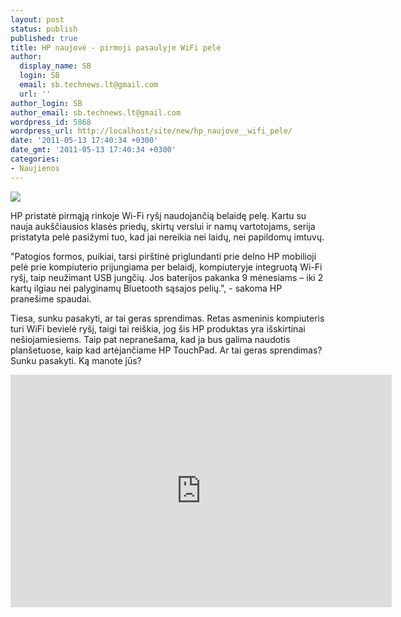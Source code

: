 ```yaml
---
layout: post
status: publish
published: true
title: HP naujovė - pirmoji pasaulyje WiFi pelė
author:
  display_name: SB
  login: SB
  email: sb.technews.lt@gmail.com
  url: ''
author_login: SB
author_email: sb.technews.lt@gmail.com
wordpress_id: 5868
wordpress_url: http://localhost/site/new/hp_naujove__wifi_pele/
date: '2011-05-13 17:40:34 +0300'
date_gmt: '2011-05-13 17:40:34 +0300'
categories:
- Naujienos
---
```

<div class="imgright"><img src="http://technews.lt/upload/hpwifimouse.jpg"  /></div>
<p>HP pristatė pirmąją rinkoje Wi-Fi ryšį naudojančią belaidę pelę. Kartu su nauja aukščiausios klasės priedų, skirtų verslui ir namų vartotojams, serija pristatyta pelė pasižymi tuo, kad jai nereikia nei laidų, nei papildomų imtuvų.</p>
<p>"Patogios formos, puikiai, tarsi pirštinė priglundanti prie delno HP mobilioji pelė prie kompiuterio prijungiama per belaidį, kompiuteryje integruotą Wi-Fi ryšį, taip neužimant USB jungčių. Jos baterijos pakanka 9 mėnesiams – iki 2 kartų ilgiau nei palyginamų Bluetooth sąsajos pelių.", - sakoma HP pranešime spaudai.</p>
<p>Tiesa, sunku pasakyti, ar tai geras sprendimas. Retas asmeninis kompiuteris turi WiFi bevielė ryšį, taigi tai reiškia, jog šis HP produktas yra išskirtinai nešiojamiesiems. Taip pat nepranešama, kad ja bus galima naudotis planšetuose, kaip kad artėjančiame HP TouchPad. Ar tai geras sprendimas? Sunku pasakyti. Ką manote jūs?</p>
<p><iframe width="610" height="372" src="http://www.youtube.com/embed/dzzFy4hpL7k" frameborder="0" allowfullscreen></iframe><br /></p>
